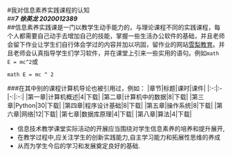 #我对信息素养实践课程的认知  
##***7 徐英龙 2020012389***  
##信息素养实践课是一门以教学生动手能力的，与理论课程不同的实践课程，每个人都需要自己动手去增加自己的技能，掌握一些生活办公软件的基础，并且老师会留下作业让学生们自行体会学过的内容并加以巩固，留作业的网站[雪梨教育](http://www.edu2act.cn/task/list/)。并且老师会认真指导学生们学习软件，并在课堂上引来一些实用的语句。例如```math E = mc^2```或
```
math E = mc ^ 2
```
###在其中别的课程计算机导论也被引用过，例如：
|章节|标题|课时|课件|
|:-:|:-|-:|:-:|
|第一章|计算机概述|4|下载|
|第二章|计算机中的数据|8|下载|
|第三章|Python|30|下载|
|第四章|程序设计基础|8|下载|
|第五章|操作系统|8|下载|
|第六章|网络|12|下载|
|第七章|数据库原理|4|下载|
|第八章|算法|4|下载|
- 信息技术教学课堂实际活动的开展应当围绕对学生信息素养的培养和提升展开,
- 在教学过程中,应关注学生的创新实践能力,自主学习能力和拓展性思维的养成
- 从而为学生今后的学习和发展奠定良好的基础.
